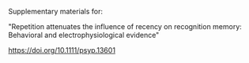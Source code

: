 Supplementary materials for:

"Repetition attenuates the influence of recency on recognition memory: Behavioral and electrophysiological evidence"

https://doi.org/10.1111/psyp.13601